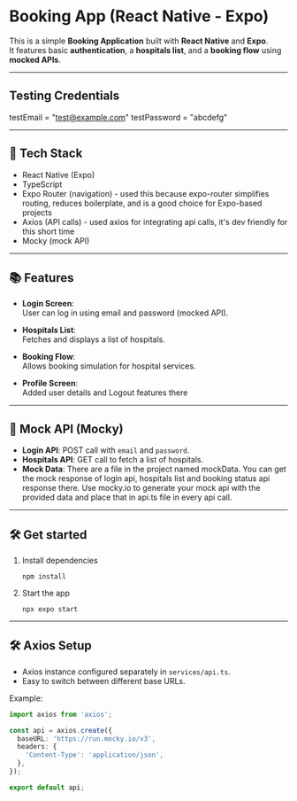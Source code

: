 # Booking App (React Native - Expo)

This is a simple **Booking Application** built with **React Native** and **Expo**.  
It features basic **authentication**, a **hospitals list**, and a **booking flow** using **mocked APIs**.

---
## Testing Credentials
testEmail = "test@example.com"
testPassword = "abcdefg"

---

## 🚀 Tech Stack

- React Native (Expo)
- TypeScript
- Expo Router (navigation) - used this because expo-router simplifies routing, reduces boilerplate, and is a good choice for Expo-based projects
- Axios (API calls) - used axios for integrating api calls, it's dev friendly for this short time
- Mocky (mock API)

---

## 📚 Features

- **Login Screen**:  
  User can log in using email and password (mocked API).

- **Hospitals List**:  
  Fetches and displays a list of hospitals.

- **Booking Flow**:  
  Allows booking simulation for hospital services.

- **Profile Screen**:  
  Added user details and Logout features there

---

## 🔗 Mock API (Mocky)

- **Login API**: POST call with `email` and `password`.
- **Hospitals API**: GET call to fetch a list of hospitals.
- **Mock Data**: There are a file in the project named mockData.
You can get the mock response of login api, hospitals list and booking status api response there.
Use mocky.io to generate your mock api with the provided data and place that in api.ts file in every api call.

---

## 🛠 Get started

1. Install dependencies

   ```npm install```

2. Start the app

   ```npx expo start```

---

## 🛠 Axios Setup

- Axios instance configured separately in `services/api.ts`.
- Easy to switch between different base URLs.

Example:

```typescript
import axios from 'axios';

const api = axios.create({
  baseURL: 'https://run.mocky.io/v3', 
  headers: {
    'Content-Type': 'application/json',
  },
});

export default api;


